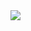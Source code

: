 <a href="https://github.com/anuraghazra/github-readme-stats">
  <img align="left" src="https://github-readme-stats.vercel.app/api?username=OTL&count_private=true&show_icons=true" />
</a>
